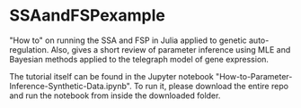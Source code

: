 # SSAandFSPexample
"How to" on running the SSA and FSP in Julia applied to genetic auto-regulation. Also, gives a short review of parameter inference using MLE and Bayesian methods applied to the telegraph model of gene expression.

The tutorial itself can be found in the Jupyter notebook "How-to-Parameter-Inference-Synthetic-Data.ipynb". To run it, please download the entire repo and run the notebook from inside the downloaded folder.
